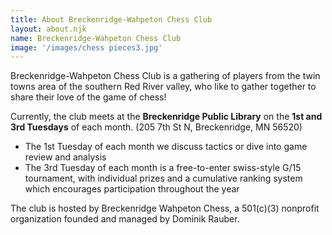 ```yaml
---
title: About Breckenridge-Wahpeton Chess Club
layout: about.njk
name: Breckenridge-Wahpeton Chess Club
image: '/images/chess pieces3.jpg'
---
```


Breckenridge-Wahpeton Chess Club is a gathering of players from the twin towns area of the southern Red River valley, who like to gather together to share their love of the game of chess!

Currently, the club meets at the **Breckenridge Public Library** on the **1st and 3rd Tuesdays** of each month. (205 7th St N, Breckenridge, MN 56520)
* The 1st Tuesday of each month we discuss tactics or dive into game review and analysis
* The 3rd Tuesday of each month is a free-to-enter swiss-style G/15 tournament, with individual prizes and a cumulative ranking system which encourages participation throughout the year

The club is hosted by Breckenridge Wahpeton Chess, a 501(c)(3) nonprofit organization founded and managed by Dominik Rauber.
